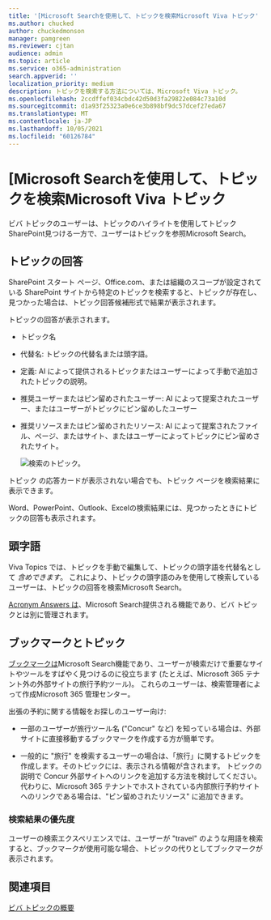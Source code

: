 ```yaml
---
title: '[Microsoft Searchを使用して、トピックを検索Microsoft Viva トピック'
ms.author: chucked
author: chuckedmonson
manager: pamgreen
ms.reviewer: cjtan
audience: admin
ms.topic: article
ms.service: o365-administration
search.appverid: ''
localization_priority: medium
description: トピックを検索する方法については、Microsoft Viva トピック。
ms.openlocfilehash: 2ccdffef034cbdc42d50d3fa29822e084c73a10d
ms.sourcegitcommit: d1a93f25323a0e6ce3b898bf9dc57dcef27eda67
ms.translationtype: MT
ms.contentlocale: ja-JP
ms.lasthandoff: 10/05/2021
ms.locfileid: "60126784"
---
```

# <a name="use-microsoft-search-to-find-topics-in-microsoft-viva-topics"></a>[Microsoft Searchを使用して、トピックを検索Microsoft Viva トピック

ビバ トピックのユーザーは、トピックのハイライトを使用してトピックSharePoint見つける一方で、ユーザーはトピックを参照Microsoft Search。 

## <a name="topic-answer"></a>トピックの回答

SharePoint スタート ページ、Office.com、または組織のスコープが設定されている SharePoint サイトから特定のトピックを検索すると、トピックが存在し、見つかった場合は、トピック回答候補形式で結果が表示されます。

トピックの回答が表示されます。

- トピック名
- 代替名: トピックの代替名または頭字語。
- 定義: AI によって提供されるトピックまたはユーザーによって手動で追加されたトピックの説明。
- 推奨ユーザーまたはピン留めされたユーザー: AI によって提案されたユーザー、またはユーザーがトピックにピン留めしたユーザー
- 推奨リソースまたはピン留めされたリソース: AI によって提案されたファイル、ページ、またはサイト、またはユーザーによってトピックにピン留めされたサイト。 

   ![検索のトピック。](../media/knowledge-management/search-topic-answer.png) 

トピック の応答カードが表示されない場合でも、トピック ページを検索結果に表示できます。

Word、PowerPoint、Outlook、Excelの検索結果には、見つかったときにトピックの回答も表示されます。

## <a name="acronyms"></a>頭字語

Viva Topics では、トピックを手動で編集して、トピックの頭字語を代替名として *含めできます*。 これにより、トピックの頭字語のみを使用して検索しているユーザーは、トピックの回答を検索Microsoft Search。

[Acronym Answers は](/microsoftsearch/manage-acronyms)、Microsoft Search提供される機能であり、ビバ トピックとは別に管理されます。

## <a name="bookmarks-and-topics"></a>ブックマークとトピック

[ブックマークは](/microsoftsearch/manage-bookmarks)Microsoft Search機能であり、ユーザーが検索だけで重要なサイトやツールをすばやく見つけるのに役立ちます (たとえば、Microsoft 365 テナント外の外部サイトの旅行予約ツール)。 これらのユーザーは、検索管理者によって作成Microsoft 365 管理センター。 

出張の予約に関する情報をお探しのユーザー向け:

- 一部のユーザーが旅行ツール名 ("Concur" など) を知っている場合は、外部サイトに直接移動するブックマークを作成する方が簡単です。

- 一般的に "旅行" を検索するユーザーの場合は、「旅行」に関するトピックを作成します。そのトピックには、表示される情報が含されます。 トピックの説明で Concur 外部サイトへのリンクを追加する方法を検討してください。 代わりに、Microsoft 365 テナントでホストされている内部旅行予約サイトへのリンクである場合は、"ピン留めされたリソース" に追加できます。
 
### <a name="search-results-priority"></a>検索結果の優先度 

ユーザーの検索エクスペリエンスでは、ユーザーが "travel" のような用語を検索すると、ブックマークが使用可能な場合、トピックの代りとしてブックマークが表示されます。

## <a name="see-also"></a>関連項目

[ビバ トピックの概要](topic-experiences-overview.md)
